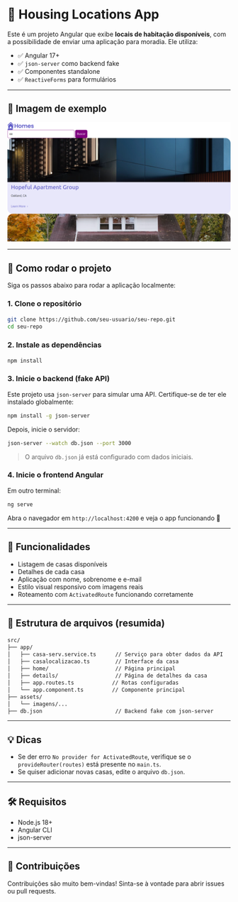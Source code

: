 # 🏡 Housing Locations App

Este é um projeto Angular que exibe **locais de habitação disponíveis**, com a possibilidade de enviar uma aplicação para moradia. Ele utiliza:

- ✅ Angular 17+
- ✅ `json-server` como backend fake
- ✅ Componentes standalone
- ✅ `ReactiveForms` para formulários

---

## 📸 Imagem de exemplo

![Preview](preview.png)

---

## 🚀 Como rodar o projeto

Siga os passos abaixo para rodar a aplicação localmente:

### 1. Clone o repositório

```bash
git clone https://github.com/seu-usuario/seu-repo.git
cd seu-repo
```

### 2. Instale as dependências

```bash
npm install
```

### 3. Inicie o backend (fake API)

Este projeto usa `json-server` para simular uma API. Certifique-se de ter ele instalado globalmente:

```bash
npm install -g json-server
```

Depois, inicie o servidor:

```bash
json-server --watch db.json --port 3000
```

> O arquivo `db.json` já está configurado com dados iniciais.

### 4. Inicie o frontend Angular

Em outro terminal:

```bash
ng serve
```

Abra o navegador em `http://localhost:4200` e veja o app funcionando 🎉

---

## 🧩 Funcionalidades

- Listagem de casas disponíveis
- Detalhes de cada casa
- Aplicação com nome, sobrenome e e-mail
- Estilo visual responsivo com imagens reais
- Roteamento com `ActivatedRoute` funcionando corretamente

---

## 📁 Estrutura de arquivos (resumida)

```
src/
├── app/
│   ├── casa-serv.service.ts      // Serviço para obter dados da API
│   ├── casalocalizacao.ts        // Interface da casa
│   ├── home/                     // Página principal
│   ├── details/                  // Página de detalhes da casa
│   ├── app.routes.ts            // Rotas configuradas
│   └── app.component.ts         // Componente principal
├── assets/
│   └── imagens/...
├── db.json                       // Backend fake com json-server
```

---

## 💡 Dicas

- Se der erro `No provider for ActivatedRoute`, verifique se o `provideRouter(routes)` está presente no `main.ts`.
- Se quiser adicionar novas casas, edite o arquivo `db.json`.

---

## 🛠️ Requisitos

- Node.js 18+
- Angular CLI
- json-server

---

## 🤝 Contribuições

Contribuições são muito bem-vindas! Sinta-se à vontade para abrir issues ou pull requests.
